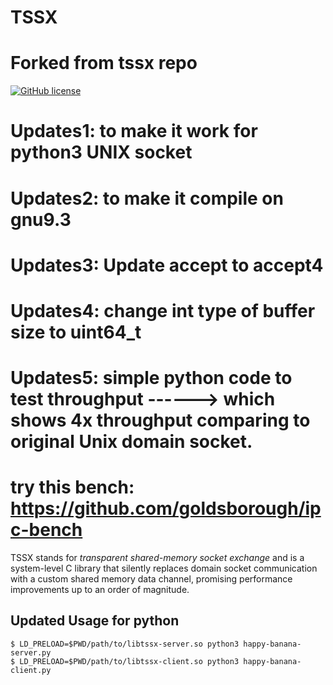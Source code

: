 
# TSSX

# Forked from tssx repo
[![GitHub license](https://img.shields.io/github/license/mashape/apistatus.svg?style=flat-square)](http://goldsborough.mit-license.org)


# Updates1: to make it work for python3 UNIX socket
# Updates2: to make it compile on gnu9.3
# Updates3: Update accept to accept4
# Updates4: change int type of buffer size to uint64_t
# Updates5: simple python code to test throughput ------> which shows 4x throughput comparing to original Unix domain socket.

# try this bench: https://github.com/goldsborough/ipc-bench


TSSX stands for *transparent shared-memory socket exchange* and is a system-level C library that silently replaces domain socket communication with a custom shared memory data channel, promising performance improvements up to an order of magnitude.

## Updated Usage for python

```shell
$ LD_PRELOAD=$PWD/path/to/libtssx-server.so python3 happy-banana-server.py
$ LD_PRELOAD=$PWD/path/to/libtssx-client.so python3 happy-banana-client.py
